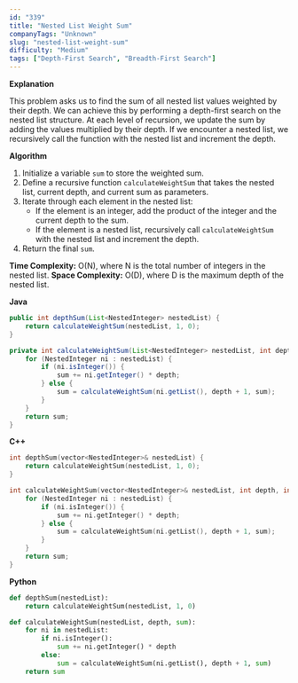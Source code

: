```yaml
---
id: "339"
title: "Nested List Weight Sum"
companyTags: "Unknown"
slug: "nested-list-weight-sum"
difficulty: "Medium"
tags: ["Depth-First Search", "Breadth-First Search"]
---
```


**Explanation**

This problem asks us to find the sum of all nested list values weighted by their depth. We can achieve this by performing a depth-first search on the nested list structure. At each level of recursion, we update the sum by adding the values multiplied by their depth. If we encounter a nested list, we recursively call the function with the nested list and increment the depth.

**Algorithm**
1. Initialize a variable `sum` to store the weighted sum.
2. Define a recursive function `calculateWeightSum` that takes the nested list, current depth, and current sum as parameters.
3. Iterate through each element in the nested list:
   - If the element is an integer, add the product of the integer and the current depth to the sum.
   - If the element is a nested list, recursively call `calculateWeightSum` with the nested list and increment the depth.
4. Return the final `sum`.

**Time Complexity:** O(N), where N is the total number of integers in the nested list.
**Space Complexity:** O(D), where D is the maximum depth of the nested list.

**Java**
```java
public int depthSum(List<NestedInteger> nestedList) {
    return calculateWeightSum(nestedList, 1, 0);
}

private int calculateWeightSum(List<NestedInteger> nestedList, int depth, int sum) {
    for (NestedInteger ni : nestedList) {
        if (ni.isInteger()) {
            sum += ni.getInteger() * depth;
        } else {
            sum = calculateWeightSum(ni.getList(), depth + 1, sum);
        }
    }
    return sum;
}
```

**C++**
```cpp
int depthSum(vector<NestedInteger>& nestedList) {
    return calculateWeightSum(nestedList, 1, 0);
}

int calculateWeightSum(vector<NestedInteger>& nestedList, int depth, int sum) {
    for (NestedInteger ni : nestedList) {
        if (ni.isInteger()) {
            sum += ni.getInteger() * depth;
        } else {
            sum = calculateWeightSum(ni.getList(), depth + 1, sum);
        }
    }
    return sum;
}
```

**Python**
```python
def depthSum(nestedList):
    return calculateWeightSum(nestedList, 1, 0)

def calculateWeightSum(nestedList, depth, sum):
    for ni in nestedList:
        if ni.isInteger():
            sum += ni.getInteger() * depth
        else:
            sum = calculateWeightSum(ni.getList(), depth + 1, sum)
    return sum
```